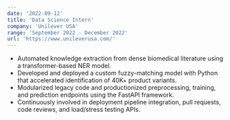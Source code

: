 ```yaml
---
date: '2022-09-12'
title: 'Data Science Intern'
company: 'Unilever USA'
range: 'September 2022 - December 2022'
url: 'https://www.unileverusa.com/'
---
```


- Automated knowledge extraction from dense biomedical literature using a transformer-based NER model.
- Developed and deployed a custom fuzzy-matching model with Python that accelerated identification of 40K+ product variants.
- Modularized legacy code and productionized preprocessing, training, and prediction endpoints using the FastAPI framework.
- Continuously involved in deployment pipeline integration, pull requests, code reviews, and load/stress testing APIs.
